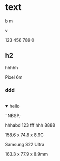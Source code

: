 # text

b m<br>

v<br>

123 456 789 0

## h2

hhhhh

Pixel 6m

### ddd

<br>



<details open=""><p></p><p></p><summary>hello</summary>¨NBSP;<p></p><p>hhhabd 123 fff hhh 8888</p><p></p></details>



158\.6 x 74.8 x 8.9C

Samsung S22 Ultra

163\.3 x 77.9 x 8.9mm


